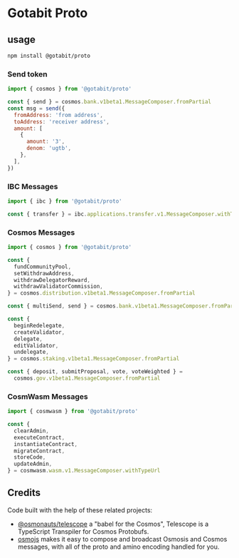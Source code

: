 # Gotabit Proto

## usage

```sh
npm install @gotabit/proto
```

### Send token

```js
import { cosmos } from '@gotabit/proto'

const { send } = cosmos.bank.v1beta1.MessageComposer.fromPartial
const msg = send({
  fromAddress: 'from address',
  toAddress: 'receiver address',
  amount: [
    {
      amount: '3',
      denom: 'ugtb',
    },
  ],
})
```

### IBC Messages

```js
import { ibc } from '@gotabit/proto'

const { transfer } = ibc.applications.transfer.v1.MessageComposer.withTypeUrl
```

### Cosmos Messages

```js
import { cosmos } from '@gotabit/proto'

const {
  fundCommunityPool,
  setWithdrawAddress,
  withdrawDelegatorReward,
  withdrawValidatorCommission,
} = cosmos.distribution.v1beta1.MessageComposer.fromPartial

const { multiSend, send } = cosmos.bank.v1beta1.MessageComposer.fromPartial

const {
  beginRedelegate,
  createValidator,
  delegate,
  editValidator,
  undelegate,
} = cosmos.staking.v1beta1.MessageComposer.fromPartial

const { deposit, submitProposal, vote, voteWeighted } =
  cosmos.gov.v1beta1.MessageComposer.fromPartial
```

### CosmWasm Messages

```js
import { cosmwasm } from '@gotabit/proto'

const {
  clearAdmin,
  executeContract,
  instantiateContract,
  migrateContract,
  storeCode,
  updateAdmin,
} = cosmwasm.wasm.v1.MessageComposer.withTypeUrl
```

## Credits

Code built with the help of these related projects:

- [@osmonauts/telescope](https://github.com/osmosis-labs/telescope) a "babel for the Cosmos", Telescope is a TypeScript Transpiler for Cosmos Protobufs.
- [osmojs](https://github.com/osmosis-labs/osmojs) makes it easy to compose and broadcast Osmosis and Cosmos messages, with all of the proto and amino encoding handled for you.
